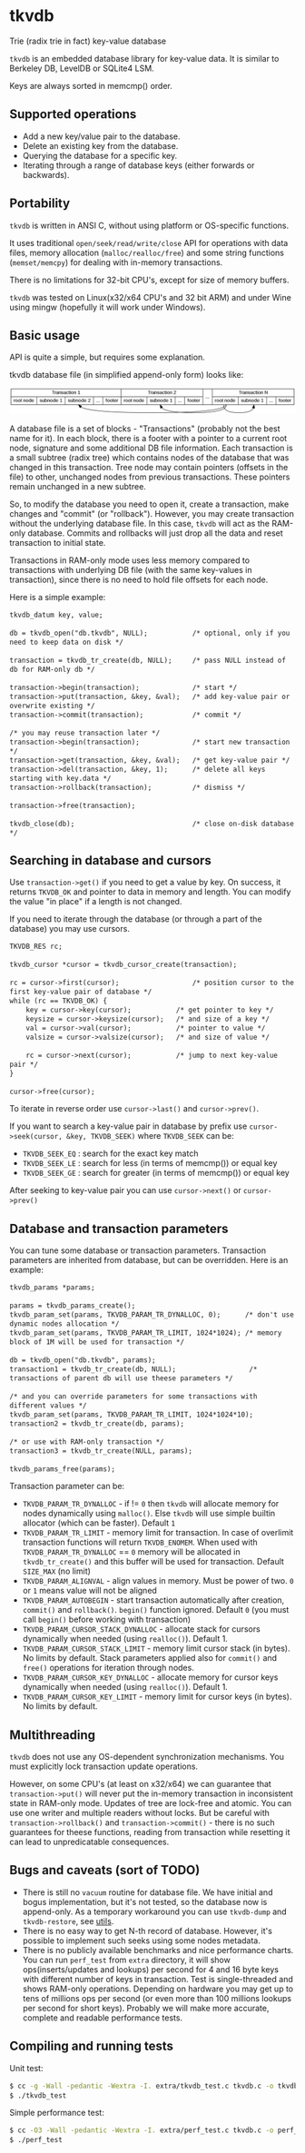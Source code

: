 # tkvdb
Trie (radix trie in fact) key-value database

`tkvdb` is an embedded database library for key-value data. It is similar to Berkeley DB, LevelDB or SQLite4 LSM.

Keys are always sorted in memcmp() order.

## Supported operations

  * Add a new key/value pair to the database.
  * Delete an existing key from the database.
  * Querying the database for a specific key.
  * Iterating through a range of database keys (either forwards or backwards).

## Portability

`tkvdb` is written in ANSI C, without using platform or OS-specific functions.

It uses traditional `open/seek/read/write/close` API for operations with data files, memory allocation (`malloc/realloc/free`) and some string functions (`memset/memcpy`) for dealing with in-memory transactions.

There is no limitations for 32-bit CPU's, except for size of memory buffers.

`tkvdb` was tested on Linux(x32/x64 CPU's and 32 bit ARM) and under Wine using mingw (hopefully it will work under Windows).

## Basic usage

API is quite a simple, but requires some explanation.

tkvdb database file (in simplified append-only form) looks like:

![tkvdb database layout](docs/nonvac_db.png?raw=true "tkvdb database layout")

A database file is a set of blocks - "Transactions" (probably not the best name for it).
In each block, there is a footer with a pointer to a current root node, signature and some additional DB file information.
Each transaction is a small subtree (radix tree) which contains nodes of the database that was changed in this transaction.
Tree node may contain pointers (offsets in the file) to other, unchanged nodes from previous transactions. These pointers remain unchanged in a new subtree.

So, to modify the database you need to open it, create a transaction, make changes and "commit" (or "rollback").
However, you may create transaction without the underlying database file. In this case, `tkvdb` will act as the RAM-only database.
Commits and rollbacks will just drop all the data and reset transaction to initial state.

Transactions in RAM-only mode uses less memory compared to transactions with underlying DB file (with the same key-values in transaction), since there is no need to hold file offsets for each node.

Here is a simple example:

```
tkvdb_datum key, value;

db = tkvdb_open("db.tkvdb", NULL);           /* optional, only if you need to keep data on disk */

transaction = tkvdb_tr_create(db, NULL);     /* pass NULL instead of db for RAM-only db */

transaction->begin(transaction);             /* start */
transaction->put(transaction, &key, &val);   /* add key-value pair or overwrite existing */
transaction->commit(transaction);            /* commit */

/* you may reuse transaction later */
transaction->begin(transaction);             /* start new transaction */
transaction->get(transaction, &key, &val);   /* get key-value pair */
transaction->del(transaction, &key, 1);      /* delete all keys starting with key.data */
transaction->rollback(transaction);          /* dismiss */

transaction->free(transaction);

tkvdb_close(db);                             /* close on-disk database */
```

## Searching in database and cursors

Use `transaction->get()` if you need to get a value by key.
On success, it returns `TKVDB_OK` and pointer to data in memory and length.
You can modify the value "in place" if a length is not changed.

If you need to iterate through the database (or through a part of the database) you may use cursors.

```
TKVDB_RES rc;

tkvdb_cursor *cursor = tkvdb_cursor_create(transaction);

rc = cursor->first(cursor);                  /* position cursor to the first key-value pair of database */
while (rc == TKVDB_OK) {
	key = cursor->key(cursor);           /* get pointer to key */
	keysize = cursor->keysize(cursor);   /* and size of a key */
	val = cursor->val(cursor);           /* pointer to value */
	valsize = cursor->valsize(cursor);   /* and size of value */

	rc = cursor->next(cursor);           /* jump to next key-value pair */
}

cursor->free(cursor);
```

To iterate in reverse order use `cursor->last()` and `cursor->prev()`.

If you want to search a key-value pair in database by prefix use `cursor->seek(cursor, &key, TKVDB_SEEK)`
where `TKVDB_SEEK` can be:
  * `TKVDB_SEEK_EQ` : search for the exact key match
  * `TKVDB_SEEK_LE` : search for less (in terms of memcmp()) or equal key
  * `TKVDB_SEEK_GE` : search for greater (in terms of memcmp()) or equal key

After seeking to key-value pair you can use `cursor->next()` or `cursor->prev()`

## Database and transaction parameters

You can tune some database or transaction parameters. Transaction parameters are inherited from database, but can be overridden.
Here is an example:

```
tkvdb_params *params;

params = tkvdb_params_create();
tkvdb_param_set(params, TKVDB_PARAM_TR_DYNALLOC, 0);      /* don't use dynamic nodes allocation */
tkvdb_param_set(params, TKVDB_PARAM_TR_LIMIT, 1024*1024); /* memory block of 1M will be used for transaction */

db = tkvdb_open("db.tkvdb", params);
transaction1 = tkvdb_tr_create(db, NULL);                  /* transactions of parent db will use theese parameters */

/* and you can override parameters for some transactions with different values */
tkvdb_param_set(params, TKVDB_PARAM_TR_LIMIT, 1024*1024*10);
transaction2 = tkvdb_tr_create(db, params);

/* or use with RAM-only transaction */
transaction3 = tkvdb_tr_create(NULL, params);

tkvdb_params_free(params);

```

Transaction parameter can be:
  * `TKVDB_PARAM_TR_DYNALLOC` - if != `0` then `tkvdb` will allocate memory for nodes dynamically using `malloc()`. Else `tkvdb` will use simple builtin allocator (which can be faster). Default `1`
  * `TKVDB_PARAM_TR_LIMIT` - memory limit for transaction. In case of overlimit transaction functions will return `TKVDB_ENOMEM`. When used with `TKVDB_PARAM_TR_DYNALLOC` == `0` memory will be allocated in `tkvdb_tr_create()` and this buffer will be used for transaction. Default `SIZE_MAX` (no limit)
  * `TKVDB_PARAM_ALIGNVAL` - align values in memory. Must be power of two. `0` or `1` means value will not be aligned
  * `TKVDB_PARAM_AUTOBEGIN` - start transaction automatically after creation, `commit()` and `rollback()`. `begin()` function ignored. Default `0` (you must call `begin()` before working with transaction)
  * `TKVDB_PARAM_CURSOR_STACK_DYNALLOC` - allocate stack for cursors dynamically when needed (using `realloc()`). Default 1.
  * `TKVDB_PARAM_CURSOR_STACK_LIMIT` - memory limit cursor stack (in bytes). No limits by default. Stack parameters applied also for `commit()` and `free()` operations for iteration through nodes.
  * `TKVDB_PARAM_CURSOR_KEY_DYNALLOC` - allocate memory for cursor keys dynamically when needed (using `realloc()`). Default 1.
  * `TKVDB_PARAM_CURSOR_KEY_LIMIT` - memory limit for cursor keys (in bytes). No limits by default.

## Multithreading

`tkvdb` does not use any OS-dependent synchronization mechanisms.
You must explicitly lock transaction update operations.

However, on some CPU's (at least on x32/x64) we can guarantee that `transaction->put()` will never put the in-memory transaction in inconsistent state in RAM-only mode.
Updates of tree are lock-free and atomic.
You can use one writer and multiple readers without locks.
But be careful with `transaction->rollback()` and `transaction->commit()` - there is no such guarantees for theese functions, reading from transaction while resetting it can lead to unpredicatable consequences.

## Bugs and caveats (sort of TODO)

  * There is still no `vacuum` routine for database file. We have initial and bogus implementation, but it's not tested, so the database now is append-only. As a temporary workaround you can use `tkvdb-dump` and `tkvdb-restore`, see [utils](utils).
  * There is no easy way to get N-th record of database. However, it's possible to implement such seeks using some nodes metadata.
  * There is no publicly available benchmarks and nice performance charts. You can run `perf_test` from `extra` directory, it will show ops(inserts/updates and lookups) per second for 4 and 16 byte keys with different number of keys in transaction. Test is single-threaded and shows RAM-only operations. Depending on hardware you may get up to tens of millions ops per second (or even more than 100 millions lookups per second for short keys). Probably we will make more accurate, complete and readable performance tests.

## Compiling and running tests

Unit test:
```sh
$ cc -g -Wall -pedantic -Wextra -I. extra/tkvdb_test.c tkvdb.c -o tkvdb_test
$ ./tkvdb_test
```

Simple performance test:
```sh
$ cc -O3 -Wall -pedantic -Wextra -I. extra/perf_test.c tkvdb.c -o perf_test
$ ./perf_test
```
